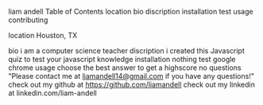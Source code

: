 liam andell
Table of Contents
location
bio
discription
installation
test
usage
contributing

location
Houston, TX

bio
i am a computer science teacher
discription
i created this Javascript quiz to test your javascript knowledge
installation
nothing
test
google chrome
usage
choose the best  answer to get  a highscore
no
questions
"Please contact me at liamandell14@gmail.com if you have any questions!"
check out my github at https://github.com/liamandell
check out my linkedin at linkedin.com/liam-andell
